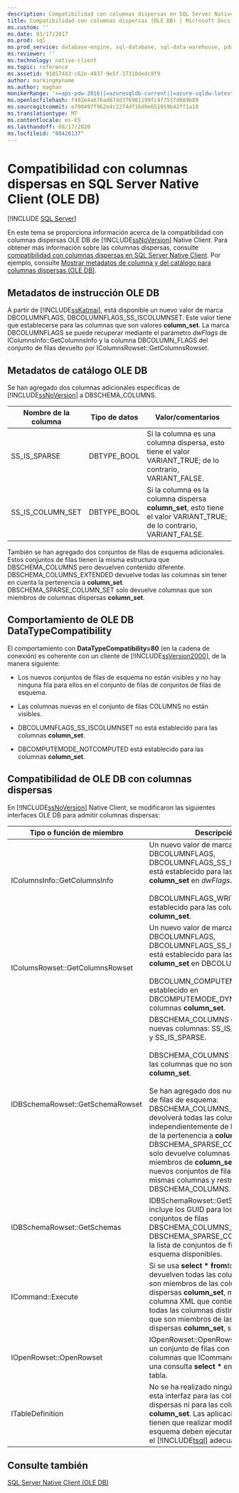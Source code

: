 ```yaml
---
description: Compatibilidad con columnas dispersas en SQL Server Native Client (OLE DB)
title: Compatibilidad con columnas dispersas (OLE DB) | Microsoft Docs
ms.custom: ''
ms.date: 03/17/2017
ms.prod: sql
ms.prod_service: database-engine, sql-database, sql-data-warehouse, pdw
ms.reviewer: ''
ms.technology: native-client
ms.topic: reference
ms.assetid: 918574b3-c62e-4937-9e5f-37310dedc8f9
author: markingmyname
ms.author: maghan
monikerRange: '>=aps-pdw-2016||=azuresqldb-current||=azure-sqldw-latest||>=sql-server-2016||=sqlallproducts-allversions||>=sql-server-linux-2017||=azuresqldb-mi-current'
ms.openlocfilehash: f402e4a676ad87dd376901199fc4f7537d089b89
ms.sourcegitcommit: e700497f962e4c2274df16d9e651059b42ff1a10
ms.translationtype: MT
ms.contentlocale: es-ES
ms.lasthandoff: 08/17/2020
ms.locfileid: "88428137"
---
```

# <a name="sparse-columns-support-in-sql-server-native-client-ole-db"></a>Compatibilidad con columnas dispersas en SQL Server Native Client (OLE DB)
[!INCLUDE [SQL Server](../../../includes/applies-to-version/sql-asdb-asdbmi-asa-pdw.md)]

  En este tema se proporciona información acerca de la compatibilidad con columnas dispersas OLE DB de [!INCLUDE[ssNoVersion](../../../includes/ssnoversion-md.md)] Native Client. Para obtener más información sobre las columnas dispersas, consulte [compatibilidad con columnas dispersas en SQL Server Native Client](../../../relational-databases/native-client/features/sparse-columns-support-in-sql-server-native-client.md). Por ejemplo, consulte [Mostrar metadatos de columna y del catálogo para columnas dispersas &#40;OLE DB&#41;](../../../relational-databases/native-client-ole-db-how-to/display-column-and-catalog-metadata-for-sparse-columns-ole-db.md).  
  
## <a name="ole-db-statement-metadata"></a>Metadatos de instrucción OLE DB  
 A partir de [!INCLUDE[ssKatmai](../../../includes/sskatmai-md.md)], está disponible un nuevo valor de marca DBCOLUMNFLAGS, DBCOLUMNFLAGS_SS_ISCOLUMNSET. Este valor tiene que establecerse para las columnas que son valores **column_set**. La marca DBCOLUMNFLAGS se puede recuperar mediante el parámetro *dwFlags* de IColumnsInfo::GetColumnsInfo y la columna DBCOLUMN_FLAGS del conjunto de filas devuelto por IColumnsRowset::GetColumnsRowset.  
  
## <a name="ole-db-catalog-metadata"></a>Metadatos de catálogo OLE DB  
 Se han agregado dos columnas adicionales específicas de [!INCLUDE[ssNoVersion](../../../includes/ssnoversion-md.md)] a DBSCHEMA_COLUMNS.  
  
|Nombre de la columna|Tipo de datos|Valor/comentarios|  
|-----------------|---------------|---------------------|  
|SS_IS_SPARSE|DBTYPE_BOOL|Si la columna es una columna dispersa, esto tiene el valor VARIANT_TRUE; de lo contrario, VARIANT_FALSE.|  
|SS_IS_COLUMN_SET|DBTYPE_BOOL|Si la columna es la columna dispersa **column_set**, esto tiene el valor VARIANT_TRUE; de lo contrario, VARIANT_FALSE.|  
  
 También se han agregado dos conjuntos de filas de esquema adicionales. Estos conjuntos de filas tienen la misma estructura que DBSCHEMA_COLUMNS pero devuelven contenido diferente. DBSCHEMA_COLUMNS_EXTENDED devuelve todas las columnas sin tener en cuenta la pertenencia a **column_set**. DBSCHEMA_SPARSE_COLUMN_SET solo devuelve columnas que son miembros de columnas dispersas **column_set**.  
  
## <a name="ole-db-datatypecompatibility-behavior"></a>Comportamiento de OLE DB DataTypeCompatibility  
 El comportamiento con **DataTypeCompatibility=80** (en la cadena de conexión) es coherente con un cliente de [!INCLUDE[ssVersion2000](../../../includes/ssversion2000-md.md)], de la manera siguiente:  
  
-   Los nuevos conjuntos de filas de esquema no están visibles y no hay ninguna fila para ellos en el conjunto de filas de conjuntos de filas de esquema.  
  
-   Las columnas nuevas en el conjunto de filas COLUMNS no están visibles.  
  
-   DBCOLUMNFLAGS_SS_ISCOLUMNSET no está establecido para las columnas **column_set**.  
  
-   DBCOMPUTEMODE_NOTCOMPUTED está establecido para las columnas **column_set**.  
  
## <a name="ole-db-support-for-sparse-columns"></a>Compatibilidad de OLE DB con columnas dispersas  
 En [!INCLUDE[ssNoVersion](../../../includes/ssnoversion-md.md)] Native Client, se modificaron las siguientes interfaces OLE DB para admitir columnas dispersas:  
  
|Tipo o función de miembro|Descripción|  
|-----------------------------|-----------------|  
|IColumnsInfo::GetColumnsInfo|Un nuevo valor de marca DBCOLUMNFLAGS, DBCOLUMNFLAGS_SS_ISCOLUMNSET, está establecido para las columnas **column_set** en *dwFlags*.<br /><br /> DBCOLUMNFLAGS_WRITE está establecido para las columnas **column_set**.|  
|IColumsRowset::GetColumnsRowset|Un nuevo valor de marca DBCOLUMNFLAGS, DBCOLUMNFLAGS_SS_ISCOLUMNSET, está establecido para las columnas **column_set** en DBCOLUMN_FLAGS.<br /><br /> DBCOLUMN_COMPUTEMODE está establecido en DBCOMPUTEMODE_DYNAMIC para las columnas **column_set**.|  
|IDBSchemaRowset::GetSchemaRowset|DBSCHEMA_COLUMNS devuelve dos nuevas columnas: SS_IS_COLUMN_SET y SS_IS_SPARSE.<br /><br /> DBSCHEMA_COLUMNS solo devuelve las columnas que no son miembros de **column_set**.<br /><br /> Se han agregado dos nuevos conjuntos de filas de esquema: DBSCHEMA_COLUMNS_EXTENDED devolverá todas las columnas, independientemente de la dispersión de la pertenencia a **column_set**. DBSCHEMA_SPARSE_COLUMN_SET solo devuelve columnas que son miembros de **column_set**. Estos nuevos conjuntos de filas tienen las mismas columnas y restricciones que DBSCHEMA_COLUMNS.|  
|IDBSchemaRowset::GetSchemas|IDBSchemaRowset::GetSchemas incluye los GUID para los nuevos conjuntos de filas DBSCHEMA_COLUMNS_EXTENDED y DBSCHEMA_SPARSE_COLUMN_SET en la lista de conjuntos de filas de esquema disponibles.|  
|ICommand::Execute|Si se usa **select \* from***table*, se devuelven todas las columnas que no son miembros de las columnas dispersas **column_set**, más una columna XML que contiene valores de todas las columnas distintas de NULL que son miembros de las columnas dispersas **column_set**, si existe.|  
|IOpenRowset::OpenRowset|IOpenRowset::OpenRowset devuelve un conjunto de filas con las mismas columnas que ICommand::Execute, con una consulta **select \*** en la misma tabla.|  
|ITableDefinition|No se ha realizado ningún cambio en esta interfaz para las columnas dispersas ni para las columnas **column_set**. Las aplicaciones que tienen que realizar modificaciones de esquema deben ejecutar directamente el [!INCLUDE[tsql](../../../includes/tsql-md.md)] adecuado.|  
  
## <a name="see-also"></a>Consulte también  
 [SQL Server Native Client &#40;OLE DB&#41;](../../../relational-databases/native-client/ole-db/sql-server-native-client-ole-db.md)  
  
  
